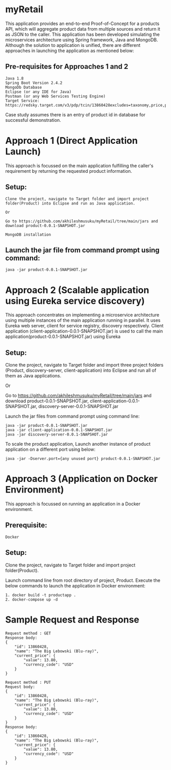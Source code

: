 # myRetail

This application provides an end-to-end Proof-of-Concept for a products API, which will aggregate product data from multiple sources and return it as JSON to the caller. 
This application has been developed simulating the microservices architecture using Spring framework, Java and MongoDB. Although the solution to application is unified, there are different approaches in launching the application as mentioned below:

## Pre-requisites for Approaches 1 and 2

```
Java 1.8
Spring Boot Version 2.4.2
MongoDb Database
Eclipse (or any IDE for Java)
Postman (or any Web Services Testing Engine)
Target Service: https://redsky.target.com/v3/pdp/tcin/13860428excludes=taxonomy,price,promotion,bulk_ship,rating_and_review_reviews,rating_and_review_statistics,question_answer_statistics&key=candidate#_blank

```
Case study assumes there is an entry of product id in database for successful demonstration.

# Approach 1 (Direct Application Launch)

This approach is focussed on the main application fulfilling the caller's requirement by returning the requested product information.

## Setup:

```
Clone the project, navigate to Target folder and import project folder(Product) into Eclipse and run as Java application.

Or

Go to https://github.com/akhileshmusuku/myRetail/tree/main/jars and download product-0.0.1-SNAPSHOT.jar

MongoDB installation
```

## Launch the jar file from command prompt using command:

```
java -jar product-0.0.1-SNAPSHOT.jar
```

# Approach 2 (Scalable application using Eureka service discovery)

This approach concentrates on implementing a microservice architecture using multiple instances of the main application running in parallel. It uses Eureka web server, client for service registry, discovery respectively. 
Client application (client-application-0.0.1-SNAPSHOT.jar) is used to call the main application(product-0.0.1-SNAPSHOT.jar) using Eureka

## Setup:

Clone the project, navigate to Target folder and import three project folders (Product, discovery-server, client-application)  into Eclipse and run all of them as Java applications.

Or

Go to https://github.com/akhileshmusuku/myRetail/tree/main/jars and download product-0.0.1-SNAPSHOT.jar, client-application-0.0.1-SNAPSHOT.jar, discovery-server-0.0.1-SNAPSHOT.jar

Launch the jar files from command prompt using command line:

```
java -jar product-0.0.1-SNAPSHOT.jar
java -jar client-application-0.0.1-SNAPSHOT.jar
java -jar discovery-server-0.0.1-SNAPSHOT.jar
```


To scale the product application, Launch another instance of product application on a different port using below:

```
java -jar -Dserver.port={any unused port} product-0.0.1-SNAPSHOT.jar
```


# Approach 3 (Application on Docker Environment)

This approach is focussed on running an application in a Docker environment.

## Prerequisite:

```
Docker
```

## Setup:

Clone the project, navigate to Target folder and import project folder(Product).

Launch command line from root directory of project, Product. Execute the below commands to launch the application in Docker environment:

```
1. docker build -t productapp .
2. docker-compose up -d
```


# Sample Request and Response

```
Request method : GET
Response body:
{
    "id": 13860428,
    "name": "The Big Lebowski (Blu-ray)",
    "current_price": {
        "value": 13.80,
        "currency_code": "USD"
    }
}
```

```
Request method : PUT
Request body:
{
    "id": 13860428,
    "name": "The Big Lebowski (Blu-ray)",
    "current_price": {
        "value": 13.80,
        "currency_code": "USD"
    }
}
Response body:
{
    "id": 13860428,
    "name": "The Big Lebowski (Blu-ray)",
    "current_price": {
        "value": 13.80,
        "currency_code": "USD"
    }
}
```














